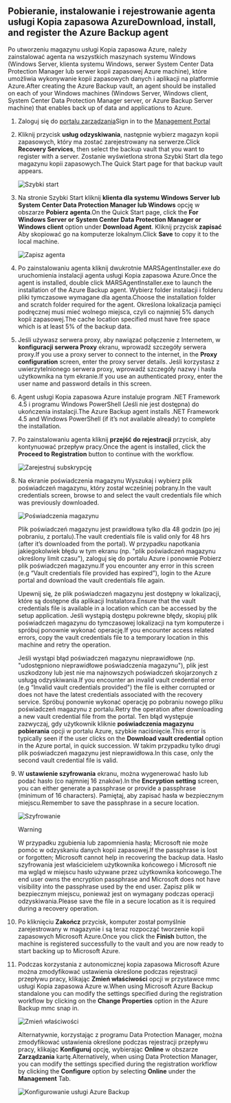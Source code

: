 ## <a name="download-install-and-register-the-azure-backup-agent"></a><span data-ttu-id="d95cd-101">Pobieranie, instalowanie i rejestrowanie agenta usługi Kopia zapasowa Azure</span><span class="sxs-lookup"><span data-stu-id="d95cd-101">Download, install, and register the Azure Backup agent</span></span>
<span data-ttu-id="d95cd-102">Po utworzeniu magazynu usługi Kopia zapasowa Azure, należy zainstalować agenta na wszystkich maszynach systemu Windows (Windows Server, klienta systemu Windows, serwer System Center Data Protection Manager lub serwer kopii zapasowej Azure machine), które umożliwia wykonywanie kopii zapasowych danych i aplikacji na platformie Azure.</span><span class="sxs-lookup"><span data-stu-id="d95cd-102">After creating the Azure Backup vault, an agent should be installed on each of your Windows machines (Windows Server, Windows client, System Center Data Protection Manager server, or Azure Backup Server machine) that enables back up of data and applications to Azure.</span></span>

1. <span data-ttu-id="d95cd-103">Zaloguj się do [portalu zarządzania](https://manage.windowsazure.com/)</span><span class="sxs-lookup"><span data-stu-id="d95cd-103">Sign in to the [Management Portal](https://manage.windowsazure.com/)</span></span>
2. <span data-ttu-id="d95cd-104">Kliknij przycisk **usług odzyskiwania**, następnie wybierz magazyn kopii zapasowych, który ma zostać zarejestrowany na serwerze.</span><span class="sxs-lookup"><span data-stu-id="d95cd-104">Click **Recovery Services**, then select the backup vault that you want to register with a server.</span></span> <span data-ttu-id="d95cd-105">Zostanie wyświetlona strona Szybki Start dla tego magazynu kopii zapasowych.</span><span class="sxs-lookup"><span data-stu-id="d95cd-105">The Quick Start page for that backup vault appears.</span></span>
   
    ![Szybki start](./media/backup-install-agent/quickstart.png)
3. <span data-ttu-id="d95cd-107">Na stronie Szybki Start kliknij **klienta dla systemu Windows Server lub System Center Data Protection Manager lub Windows** opcję w obszarze **Pobierz agenta**.</span><span class="sxs-lookup"><span data-stu-id="d95cd-107">On the Quick Start page, click the **For Windows Server or System Center Data Protection Manager or Windows client** option under **Download Agent**.</span></span> <span data-ttu-id="d95cd-108">Kliknij przycisk **zapisać** Aby skopiować go na komputerze lokalnym.</span><span class="sxs-lookup"><span data-stu-id="d95cd-108">Click **Save** to copy it to the local machine.</span></span>
   
    ![Zapisz agenta](./media/backup-install-agent/agent.png)
4. <span data-ttu-id="d95cd-110">Po zainstalowaniu agenta kliknij dwukrotnie MARSAgentInstaller.exe do uruchomienia instalacji agenta usługi Kopia zapasowa Azure.</span><span class="sxs-lookup"><span data-stu-id="d95cd-110">Once the agent is installed, double click MARSAgentInstaller.exe to launch the installation of the Azure Backup agent.</span></span> <span data-ttu-id="d95cd-111">Wybierz folder instalacji i folderu pliki tymczasowe wymagane dla agenta.</span><span class="sxs-lookup"><span data-stu-id="d95cd-111">Choose the installation folder and scratch folder required for the agent.</span></span> <span data-ttu-id="d95cd-112">Określona lokalizacja pamięci podręcznej musi mieć wolnego miejsca, czyli co najmniej 5% danych kopii zapasowej.</span><span class="sxs-lookup"><span data-stu-id="d95cd-112">The cache location specified must have free space which is at least 5% of the backup data.</span></span>
5. <span data-ttu-id="d95cd-113">Jeśli używasz serwera proxy, aby nawiązać połączenie z Internetem, w **konfiguracji serwera Proxy** ekranu, wprowadź szczegóły serwera proxy.</span><span class="sxs-lookup"><span data-stu-id="d95cd-113">If you use a proxy server to connect to the internet, in the **Proxy configuration** screen, enter the proxy server details.</span></span> <span data-ttu-id="d95cd-114">Jeśli korzystasz z uwierzytelnionego serwera proxy, wprowadź szczegóły nazwy i hasła użytkownika na tym ekranie.</span><span class="sxs-lookup"><span data-stu-id="d95cd-114">If you use an authenticated proxy, enter the user name and password details in this screen.</span></span>
6. <span data-ttu-id="d95cd-115">Agent usługi Kopia zapasowa Azure instaluje program .NET Framework 4.5 i programu Windows PowerShell (Jeśli nie jest dostępna) do ukończenia instalacji.</span><span class="sxs-lookup"><span data-stu-id="d95cd-115">The Azure Backup agent installs .NET Framework 4.5 and Windows PowerShell (if it’s not available already) to complete the installation.</span></span>
7. <span data-ttu-id="d95cd-116">Po zainstalowaniu agenta kliknij **przejść do rejestracji** przycisk, aby kontynuować przepływ pracy.</span><span class="sxs-lookup"><span data-stu-id="d95cd-116">Once the agent is installed, click the **Proceed to Registration** button to continue with the workflow.</span></span>
   
   ![Zarejestruj subskrypcję](./media/backup-install-agent/register.png)
8. <span data-ttu-id="d95cd-118">Na ekranie poświadczenia magazynu Wyszukaj i wybierz plik poświadczeń magazynu, który został wcześniej pobrany.</span><span class="sxs-lookup"><span data-stu-id="d95cd-118">In the vault credentials screen, browse to and select the vault credentials file which was previously downloaded.</span></span>
   
    ![Poświadczenia magazynu](./media/backup-install-agent/vc.png)
   
    <span data-ttu-id="d95cd-120">Plik poświadczeń magazynu jest prawidłowa tylko dla 48 godzin (po jej pobraniu, z portalu).</span><span class="sxs-lookup"><span data-stu-id="d95cd-120">The vault credentials file is valid only for 48 hrs (after it’s downloaded from the portal).</span></span> <span data-ttu-id="d95cd-121">W przypadku napotkania jakiegokolwiek błędu w tym ekranu (np. "plik poświadczeń magazynu określony limit czasu"), zaloguj się do portalu Azure i ponownie Pobierz plik poświadczeń magazynu.</span><span class="sxs-lookup"><span data-stu-id="d95cd-121">If you encounter any error in this screen (e.g “Vault credentials file provided has expired”), login to the Azure portal and download the vault credentials file again.</span></span>
   
    <span data-ttu-id="d95cd-122">Upewnij się, że plik poświadczeń magazynu jest dostępny w lokalizacji, które są dostępne dla aplikacji Instalatora.</span><span class="sxs-lookup"><span data-stu-id="d95cd-122">Ensure that the vault credentials file is available in a location which can be accessed by the setup application.</span></span> <span data-ttu-id="d95cd-123">Jeśli wystąpią dostępu pokrewne błędy, skopiuj plik poświadczeń magazynu do tymczasowej lokalizacji na tym komputerze i spróbuj ponownie wykonać operację.</span><span class="sxs-lookup"><span data-stu-id="d95cd-123">If you encounter access related errors, copy the vault credentials file to a temporary location in this machine and retry the operation.</span></span>
   
    <span data-ttu-id="d95cd-124">Jeśli wystąpi błąd poświadczeń magazynu nieprawidłowe (np. "udostępniono nieprawidłowe poświadczenia magazynu"), plik jest uszkodzony lub jest nie ma najnowszych poświadczeń skojarzonych z usługą odzyskiwania.</span><span class="sxs-lookup"><span data-stu-id="d95cd-124">If you encounter an invalid vault credential error (e.g “Invalid vault credentials provided") the file is either corrupted or does not have the latest credentials associated with the recovery service.</span></span> <span data-ttu-id="d95cd-125">Spróbuj ponownie wykonać operację po pobraniu nowego pliku poświadczeń magazynu z portalu.</span><span class="sxs-lookup"><span data-stu-id="d95cd-125">Retry the operation after downloading a new vault credential file from the portal.</span></span> <span data-ttu-id="d95cd-126">Ten błąd występuje zazwyczaj, gdy użytkownik kliknie **poświadczenia magazynu pobierania** opcji w portalu Azure, szybkie naciśnięcie.</span><span class="sxs-lookup"><span data-stu-id="d95cd-126">This error is typically seen if the user clicks on the **Download vault credential** option in the Azure portal, in quick succession.</span></span> <span data-ttu-id="d95cd-127">W takim przypadku tylko drugi plik poświadczeń magazynu jest nieprawidłowa.</span><span class="sxs-lookup"><span data-stu-id="d95cd-127">In this case, only the second vault credential file is valid.</span></span>
9. <span data-ttu-id="d95cd-128">W **ustawienie szyfrowania** ekranu, można wygenerować hasło lub podać hasło (co najmniej 16 znaków).</span><span class="sxs-lookup"><span data-stu-id="d95cd-128">In the **Encryption setting** screen, you can either generate a passphrase or provide a passphrase (minimum of 16 characters).</span></span> <span data-ttu-id="d95cd-129">Pamiętaj, aby zapisać hasła w bezpiecznym miejscu.</span><span class="sxs-lookup"><span data-stu-id="d95cd-129">Remember to save the passphrase in a secure location.</span></span>
   
    ![Szyfrowanie](./media/backup-install-agent/encryption.png)
   
   > [!WARNING]
   > <span data-ttu-id="d95cd-131">W przypadku zgubienia lub zapomnienia hasła; Microsoft nie może pomóc w odzyskaniu danych kopii zapasowej.</span><span class="sxs-lookup"><span data-stu-id="d95cd-131">If the passphrase is lost or forgotten; Microsoft cannot help in recovering the backup data.</span></span> <span data-ttu-id="d95cd-132">Hasło szyfrowania jest właścicielem użytkownika końcowego i Microsoft nie ma wgląd w miejscu hasło używane przez użytkownika końcowego.</span><span class="sxs-lookup"><span data-stu-id="d95cd-132">The end user owns the encryption passphrase and Microsoft does not have visibility into the passphrase used by the end user.</span></span> <span data-ttu-id="d95cd-133">Zapisz plik w bezpiecznym miejscu, ponieważ jest on wymagany podczas operacji odzyskiwania.</span><span class="sxs-lookup"><span data-stu-id="d95cd-133">Please save the file in a secure location as it is required during a recovery operation.</span></span>
   > 
   > 
10. <span data-ttu-id="d95cd-134">Po kliknięciu **Zakończ** przycisk, komputer został pomyślnie zarejestrowany w magazynie i są teraz rozpocząć tworzenie kopii zapasowych Microsoft Azure.</span><span class="sxs-lookup"><span data-stu-id="d95cd-134">Once you click the **Finish** button, the machine is registered successfully to the vault and you are now ready to start backing up to Microsoft Azure.</span></span>
11. <span data-ttu-id="d95cd-135">Podczas korzystania z autonomicznej kopia zapasowa Microsoft Azure można zmodyfikować ustawienia określone podczas rejestracji przepływu pracy, klikając **Zmień właściwości** opcji w przystawce mmc usługi Kopia zapasowa Azure w.</span><span class="sxs-lookup"><span data-stu-id="d95cd-135">When using Microsoft Azure Backup standalone you can modify the settings specified during the registration workflow by clicking on the **Change Properties** option in the Azure Backup mmc snap in.</span></span>
    
    ![Zmień właściwości](./media/backup-install-agent/change.png)
    
    <span data-ttu-id="d95cd-137">Alternatywnie, korzystając z programu Data Protection Manager, można zmodyfikować ustawienia określone podczas rejestracji przepływu pracy, klikając **Konfiguruj** opcję, wybierając **Online** w obszarze **Zarządzania** kartę.</span><span class="sxs-lookup"><span data-stu-id="d95cd-137">Alternatively, when using Data Protection Manager, you can modify the settings specified  during the registration workflow by clicking the **Configure** option by selecting **Online** under the **Management** Tab.</span></span>
    
    ![Konfigurowanie usługi Azure Backup](./media/backup-install-agent/configure.png)

